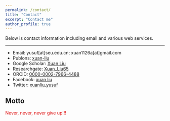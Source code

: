 ```yaml
---
permalink: /contact/
title: "Contact"
excerpt: "Contact me"
author_profile: true
---
```

Below is contact information including email and various web services. 

--------
* Email: yusuf[at]seu.edu.cn; xuan1126a[at]gmail.com
* Publons: [xuan-liu](https://publons.com/researcher/1280129/xuan-liu)
* Google Scholar: [Xuan Liu](https://scholar.google.com.hk/citations?user=N95MHnkAAAAJ&hl=en)
* Researchgate: [Xuan_Liu65](https://www.researchgate.net/profile/Xuan_Liu65)
* ORCID: [0000-0002-7966-4488](https://orcid.org/0000-0002-7966-4488)
* Facebook: [xuan liu](https://www.facebook.com/profile.php?id=100013576692140)
* Twitter: [xuanliu_yusuf](https://twitter.com/xuanliu_yusuf)


Motto
--------
<font color="#dd0000">Never, never, never give up!!!</font>

